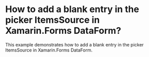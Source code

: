 # How to add a blank entry in the picker ItemsSource in Xamarin.Forms  DataForm?

This example demonstrates how to add a blank entry in the picker ItemsSource in Xamarin.Forms  DataForm.
